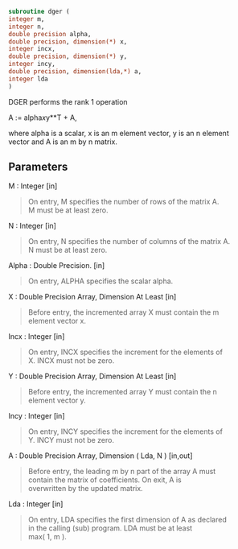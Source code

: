 ```fortran  
subroutine dger (  
integer m,  
integer n,  
double precision alpha,  
double precision, dimension(*) x,  
integer incx,  
double precision, dimension(*) y,  
integer incy,  
double precision, dimension(lda,*) a,  
integer lda  
)  
```  
  
DGER   performs the rank 1 operation  
  
A := alpha*x*y**T + A,  
  
where alpha is a scalar, x is an m element vector, y is an n element  
vector and A is an m by n matrix.  
  
## Parameters  
M : Integer [in]  
> On entry, M specifies the number of rows of the matrix A.  
> M must be at least zero.  
  
N : Integer [in]  
> On entry, N specifies the number of columns of the matrix A.  
> N must be at least zero.  
  
Alpha : Double Precision. [in]  
> On entry, ALPHA specifies the scalar alpha.  
  
X : Double Precision Array, Dimension At Least [in]  
> Before entry, the incremented array X must contain the m  
> element vector x.  
  
Incx : Integer [in]  
> On entry, INCX specifies the increment for the elements of  
> X. INCX must not be zero.  
  
Y : Double Precision Array, Dimension At Least [in]  
> Before entry, the incremented array Y must contain the n  
> element vector y.  
  
Incy : Integer [in]  
> On entry, INCY specifies the increment for the elements of  
> Y. INCY must not be zero.  
  
A : Double Precision Array, Dimension ( Lda, N ) [in,out]  
> Before entry, the leading m by n part of the array A must  
> contain the matrix of coefficients. On exit, A is  
> overwritten by the updated matrix.  
  
Lda : Integer [in]  
> On entry, LDA specifies the first dimension of A as declared  
> in the calling (sub) program. LDA must be at least  
> max( 1, m ).  
  
